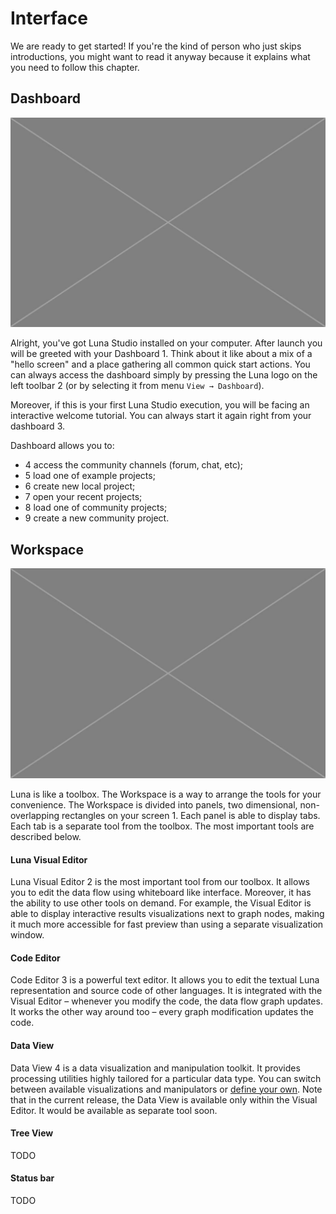 # Interface

We are ready to get started! If you're the kind of person who just skips introductions, you might want to read it anyway because it explains what you need to follow this chapter.


## Dashboard

![](/assets/placeholder.jpg)

Alright, you've got Luna Studio installed on your computer. After launch you will be greeted with your Dashboard <span class="uiref">1</span>. Think about it like about a mix of a "hello screen" and a place gathering all common quick start actions. You can always access the dashboard simply by pressing the Luna logo on the left toolbar <span class="uiref">2</span> (or by selecting it from menu `View → Dashboard`).

Moreover, if this is your first Luna Studio execution, you will be facing an interactive welcome tutorial. You can always start it again right from your dashboard <span class="uiref">3</span>.

Dashboard allows you to:
  * <span class="uiref">4</span> access the community channels (forum, chat, etc);
  * <span class="uiref">5</span> load one of example projects;
  * <span class="uiref">6</span> create new local project; 
  * <span class="uiref">7</span> open your recent projects;
  * <span class="uiref">8</span> load one of community projects;
  * <span class="uiref">9</span> create a new community project. 



## Workspace

![](/assets/placeholder.jpg)

Luna is like a toolbox. The Workspace is a way to arrange the tools for your convenience. The Workspace is divided into panels, two dimensional, non-overlapping rectangles on your screen <span class="uiref">1</span>. Each panel is able to display tabs. Each tab is a separate tool from the toolbox. The most important tools are described below.

#### Luna Visual Editor
Luna Visual Editor <span class="uiref">2</span> is the most important tool from our toolbox. It allows you to edit the data flow using whiteboard like interface. Moreover, it has the ability to use other tools on demand. For example, the Visual Editor is able to display interactive results visualizations next to graph nodes, making it much more accessible for fast preview than using a separate visualization window.

#### Code Editor
Code Editor <span class="uiref">3</span> is a powerful text editor. It allows you to edit the textual Luna representation and source code of other languages. It is integrated with the Visual Editor – whenever you modify the code, the data flow graph updates. It works the other way around too – every graph modification updates the code.

#### Data View
Data View <span class="uiref">4</span> is a data visualization and manipulation toolkit. It provides processing utilities highly tailored for a particular data type. You can switch between available visualizations and manipulators or [define your own](dummy.md). Note that in the current release, the Data View is available only within the Visual Editor. It would be available as separate tool soon.

#### Tree View
TODO 

#### Status bar
TODO
